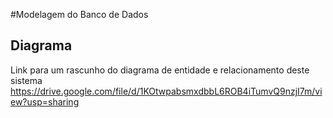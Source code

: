 #Modelagem do Banco de Dados

## Diagrama 
Link para um rascunho do diagrama de entidade e relacionamento deste sistema 
https://drive.google.com/file/d/1KOtwpabsmxdbbL6ROB4iTumvQ9nzjI7m/view?usp=sharing
